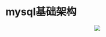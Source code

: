 # mysql基础架构

<p align='center'>
<img src='https://github.com/w1991668899/blog/blob/master/image/go/defer.jpeg'>
</p>